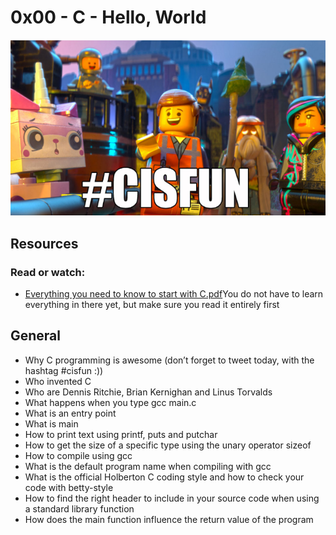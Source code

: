 # 0x00 - C - Hello, World

![Alt text](./img/cfun.png "C-is-fun") 

## Resources
### Read or watch:

- [Everything you need to know to start with C.pdf](https://holbertonintranet.s3.amazonaws.com/uploads/misc/2021/1/d801279f75de6a982a55d752dfd3632909f720f0.pdf?X-Amz-Algorithm=AWS4-HMAC-SHA256&X-Amz-Credential=AKIARDDGGGOUWMNL5ANN%2F20210909%2Fus-east-1%2Fs3%2Faws4_request&X-Amz-Date=20210909T062110Z&X-Amz-Expires=86400&X-Amz-SignedHeaders=host&X-Amz-Signature=e78feb0cba9bd26b971c60765afdbc3a0a128ec9beb21106d56af38980b4cbbd)You do not have to learn everything in there yet, but make sure you read it entirely first


## General

- Why C programming is awesome (don’t forget to tweet today, with the hashtag #cisfun :))
- Who invented C
- Who are Dennis Ritchie, Brian Kernighan and Linus Torvalds
- What happens when you type gcc main.c
- What is an entry point
- What is main
- How to print text using printf, puts and putchar
- How to get the size of a specific type using the unary operator sizeof
- How to compile using gcc
- What is the default program name when compiling with gcc
- What is the official Holberton C coding style and how to check your code with betty-style
- How to find the right header to include in your source code when using a standard library function
- How does the main function influence the return value of the program

